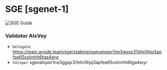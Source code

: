 # SGE [sgenet-1]
![SGE Guide](https://github.com/Voynitskiy/Voynitskiy/blob/main/testnet/SGE/SGE.png)
### Validator AlxVoy
* `Delegate` https://main.anode.team/sge/staking/sgevaloper1ne3ggqz37ehr0hjq3apfse65xshnhh6tga4wyr
* `Valoper` sgevaloper1ne3ggqz37ehr0hjq3apfse65xshnhh6tga4wyr
